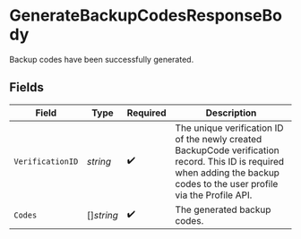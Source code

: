# GenerateBackupCodesResponseBody

Backup codes have been successfully generated.


## Fields

| Field                                                                                                                                                                     | Type                                                                                                                                                                      | Required                                                                                                                                                                  | Description                                                                                                                                                               |
| ------------------------------------------------------------------------------------------------------------------------------------------------------------------------- | ------------------------------------------------------------------------------------------------------------------------------------------------------------------------- | ------------------------------------------------------------------------------------------------------------------------------------------------------------------------- | ------------------------------------------------------------------------------------------------------------------------------------------------------------------------- |
| `VerificationID`                                                                                                                                                          | *string*                                                                                                                                                                  | :heavy_check_mark:                                                                                                                                                        | The unique verification ID of the newly created BackupCode verification record. This ID is required when adding the backup codes to the user profile via the Profile API. |
| `Codes`                                                                                                                                                                   | []*string*                                                                                                                                                                | :heavy_check_mark:                                                                                                                                                        | The generated backup codes.                                                                                                                                               |